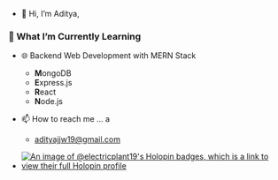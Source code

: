 - 👋 Hi, I’m Aditya,
 
  
### 🌱 What I’m Currently Learning
- 🌐 Backend Web Development with MERN Stack
  - **M**ongoDB
  - **E**xpress.js
  - **R**eact
  - **N**ode.js
  
- 📫 How to reach me ...  a
  - adityajjw19@gmail.com

- [![An image of @electricplant19's Holopin badges, which is a link to view their full Holopin profile](https://holopin.me/electricplant19)](https://holopin.io/@electricplant19)

<!---
ElectricPlant19/ElectricPlant19 is a ✨ special ✨ repository because its `README.md` (this file) appears on your GitHub profile.
You can click the Preview link to take a look at your changes.
--->
 
